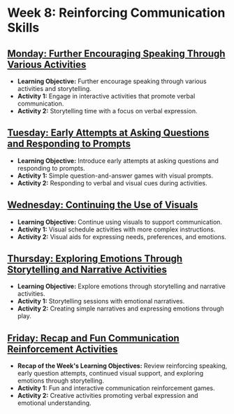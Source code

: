 # Week 8: Reinforcing Communication Skills

## [Monday: Further Encouraging Speaking Through Various Activities](./1-Monday.md)
- **Learning Objective:** Further encourage speaking through various activities and storytelling.
- **Activity 1:** Engage in interactive activities that promote verbal communication.
- **Activity 2:** Storytelling time with a focus on verbal expression.

## [Tuesday: Early Attempts at Asking Questions and Responding to Prompts](./2-Tuesday.md)
- **Learning Objective:** Introduce early attempts at asking questions and responding to prompts.
- **Activity 1:** Simple question-and-answer games with visual prompts.
- **Activity 2:** Responding to verbal and visual cues during activities.

## [Wednesday: Continuing the Use of Visuals](./3-Wednesday.md)
- **Learning Objective:** Continue using visuals to support communication.
- **Activity 1:** Visual schedule activities with more complex instructions.
- **Activity 2:** Visual aids for expressing needs, preferences, and emotions.

## [Thursday: Exploring Emotions Through Storytelling and Narrative Activities](./4-Thursday.md)
- **Learning Objective:** Explore emotions through storytelling and narrative activities.
- **Activity 1:** Storytelling sessions with emotional narratives.
- **Activity 2:** Creating simple narratives and expressing emotions through play.

## [Friday: Recap and Fun Communication Reinforcement Activities](./5-Friday.md)
- **Recap of the Week's Learning Objectives:** Review reinforcing speaking, early question attempts, continued visual support, and exploring emotions through storytelling.
- **Activity 1:** Fun and interactive communication reinforcement games.
- **Activity 2:** Creative activities promoting verbal expression and emotional understanding.